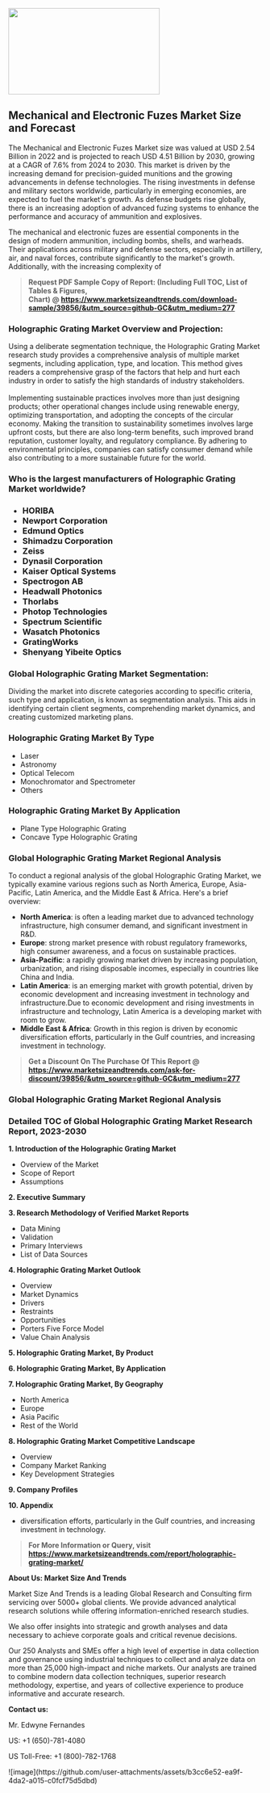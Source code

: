<p><img class="alignnone size-medium wp-image-20088" src="https://ffe5etoiles.com/wp-content/uploads/2024/12/MST1-300x171.png" alt="" width="300" height="171" /></p><h2>Mechanical and Electronic Fuzes Market Size and Forecast</h2><p>The Mechanical and Electronic Fuzes Market size was valued at USD 2.54 Billion in 2022 and is projected to reach USD 4.51 Billion by 2030, growing at a CAGR of 7.6% from 2024 to 2030. This market is driven by the increasing demand for precision-guided munitions and the growing advancements in defense technologies. The rising investments in defense and military sectors worldwide, particularly in emerging economies, are expected to fuel the market's growth. As defense budgets rise globally, there is an increasing adoption of advanced fuzing systems to enhance the performance and accuracy of ammunition and explosives.</p><p>The mechanical and electronic fuzes are essential components in the design of modern ammunition, including bombs, shells, and warheads. Their applications across military and defense sectors, especially in artillery, air, and naval forces, contribute significantly to the market's growth. Additionally, with the increasing complexity of </p><blockquote id="" class=""><strong>Request PDF Sample Copy of Report: (Including Full TOC, List of Tables &amp; Figures, Chart)&nbsp;@&nbsp;<strong><a href="https://www.marketsizeandtrends.com/download-sample/39856/&utm_source=github-GC&utm_medium=277" target="_blank">https://www.marketsizeandtrends.com/download-sample/39856/&utm_source=github-GC&utm_medium=277</a></strong></strong></blockquote><h3 id="" class="">Holographic Grating Market&nbsp;Overview and Projection:</h3><p id="" class="">Using a deliberate segmentation technique, the Holographic Grating Market research study provides a comprehensive analysis of multiple market segments, including application, type, and location. This method gives readers a comprehensive grasp of the factors that help and hurt each industry in order to satisfy the high standards of industry stakeholders. <br /> <br />Implementing sustainable practices involves more than just designing products; other operational changes include using renewable energy, optimizing transportation, and adopting the concepts of the circular economy. Making the transition to sustainability sometimes involves large upfront costs, but there are also long-term benefits, such improved brand reputation, customer loyalty, and regulatory compliance. By adhering to environmental principles, companies can satisfy consumer demand while also contributing to a more sustainable future for the world.</p><h3 id="" class="">Who is the largest manufacturers of&nbsp;Holographic Grating Market worldwide?</h3><h3 class=""><p><ul><li>HORIBA </li><li> Newport Corporation </li><li> Edmund Optics </li><li> Shimadzu Corporation </li><li> Zeiss </li><li> Dynasil Corporation </li><li> Kaiser Optical Systems </li><li> Spectrogon AB </li><li> Headwall Photonics </li><li> Thorlabs </li><li> Photop Technologies </li><li> Spectrum Scientific </li><li> Wasatch Photonics </li><li> GratingWorks </li><li> Shenyang Yibeite Optics</li></ul></p></h3><h3 id="" class="">Global&nbsp;Holographic Grating Market Segmentation:</h3><p id="" class="">Dividing the market into discrete categories according to specific criteria, such type and application, is known as segmentation analysis. This aids in identifying certain client segments, comprehending market dynamics, and creating customized marketing plans.</p><h3 id="" class="">Holographic Grating Market&nbsp;By Type</h3><p><p><ul><li>Laser</li><li> Astronomy</li><li> Optical Telecom</li><li> Monochromator and Spectrometer</li><li> Others</p></li></ul></p></p><h3 id="" class="">Holographic Grating Market&nbsp;By Application</h3><p class=""><p><ul><li>Plane Type Holographic Grating</li><li> Concave Type Holographic Grating</li></ul></p></p><h3 id="" class="">Global Holographic Grating Market Regional Analysis</h3><p id="" class="">To conduct a regional analysis of the global Holographic Grating Market, we typically examine various regions such as North America, Europe, Asia-Pacific, Latin America, and the Middle East &amp; Africa. Here's a brief overview:</p><ul><li><strong>North America</strong>: is often a leading market due to advanced technology infrastructure, high consumer demand, and significant investment in R&amp;D.</li><li><strong>Europe</strong>: strong market presence with robust regulatory frameworks, high consumer awareness, and a focus on sustainable practices.</li><li><strong>Asia-Pacific</strong>: a rapidly growing market driven by increasing population, urbanization, and rising disposable incomes, especially in countries like China and India.</li><li><strong>Latin America</strong>: is an emerging market with growth potential, driven by economic development and increasing investment in technology and infrastructure.Due to economic development and rising investments in infrastructure and technology, Latin America is a developing market with room to grow.</li><li><strong>Middle East &amp; Africa</strong>: Growth in this region is driven by economic diversification efforts, particularly in the Gulf countries, and increasing investment in technology.</li></ul><blockquote id="" class=""><strong>Get a Discount On The Purchase Of This Report @ <strong><a href="https://www.marketsizeandtrends.com/ask-for-discount/39856/&utm_source=github-GC&utm_medium=277" target="_blank">https://www.marketsizeandtrends.com/ask-for-discount/39856/&utm_source=github-GC&utm_medium=277</a></strong></strong></blockquote><h3 id="" class="">Global Holographic Grating Market Regional Analysis</h3><h3 id="" class="">Detailed TOC of Global Holographic Grating Market Research Report, 2023-2030</h3><p id="" class=""><strong>1. Introduction of the Holographic Grating Market</strong></p><ul><li>Overview of the Market</li><li>Scope of Report</li><li>Assumptions</li></ul><p id="" class=""><strong>2. Executive Summary</strong></p><p id="" class=""><strong>3. Research Methodology of Verified Market Reports</strong></p><ul><li>Data Mining</li><li>Validation</li><li>Primary Interviews</li><li>List of Data Sources</li></ul><p id="" class=""><strong>4. Holographic Grating Market Outlook</strong></p><ul><li>Overview</li><li>Market Dynamics</li><li>Drivers</li><li>Restraints</li><li>Opportunities</li><li>Porters Five Force Model</li><li>Value Chain Analysis</li></ul><p id="" class=""><strong>5. Holographic Grating Market, By Product</strong></p><p id="" class=""><strong>6. Holographic Grating Market, By Application</strong></p><p id="" class=""><strong>7. Holographic Grating Market, By Geography</strong></p><ul><li>North America</li><li>Europe</li><li>Asia Pacific</li><li>Rest of the World</li></ul><p id="" class=""><strong>8. Holographic Grating Market Competitive Landscape</strong></p><ul><li>Overview</li><li>Company Market Ranking</li><li>Key Development Strategies</li></ul><p id="" class=""><strong>9. Company Profiles</strong></p><p id="" class=""><strong>10. Appendix</strong></p><ul><li>diversification efforts, particularly in the Gulf countries, and increasing investment in technology.</li></ul><blockquote id="" class=""><strong>For More Information or Query, visit <strong><strong><a href="https://www.marketsizeandtrends.com/report/holographic-grating-market/" target="_blank">https://www.marketsizeandtrends.com/report/holographic-grating-market/</a></strong></strong></strong></blockquote><p id="" class=""><strong>About Us: Market Size And Trends</strong></p><p id="" class="">Market Size And Trends is a leading Global Research and Consulting firm servicing over 5000+ global clients. We provide advanced analytical research solutions while offering information-enriched research studies.</p><p id="" class="">We also offer insights into strategic and growth analyses and data necessary to achieve corporate goals and critical revenue decisions.</p><p id="" class="">Our 250 Analysts and SMEs offer a high level of expertise in data collection and governance using industrial techniques to collect and analyze data on more than 25,000 high-impact and niche markets. Our analysts are trained to combine modern data collection techniques, superior research methodology, expertise, and years of collective experience to produce informative and accurate research.</p><p id="" class=""><strong>Contact us:</strong></p><p id="" class="">Mr. Edwyne Fernandes</p><p id="" class="">US: +1 (650)-781-4080</p><p id="" class="">US Toll-Free: +1 (800)-782-1768</p>
![image](https://github.com/user-attachments/assets/b3cc6e52-ea9f-4da2-a015-c0fcf75d5dbd)
